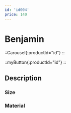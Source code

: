 ```yaml
---
id: 'id004'
price: 140
---
```


# Benjamin

::Carousel{:productId="id"}
::

::myButton{:productId="id"}
::


## Description

### Size

### Material

